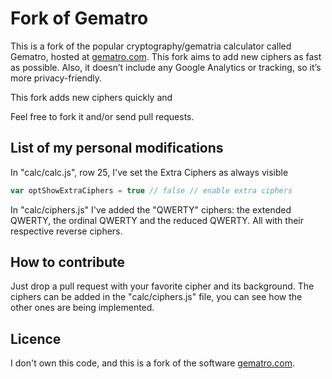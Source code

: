 # Fork of Gematro

This is a fork of the popular cryptography/gematria calculator called Gematro, hosted at [gematro.com](https://gematro.com).
This fork aims to add new ciphers as fast as possible. Also, it doesn’t include any Google Analytics or tracking, so it’s more privacy-friendly.

This fork adds new ciphers quickly and 

Feel free to fork it and/or send pull requests.

## List of my personal modifications

In "calc/calc.js", row 25, I've set the Extra Ciphers as always visible

```javascript
var optShowExtraCiphers = true // false // enable extra ciphers
```

In "calc/ciphers.js" I've added the "QWERTY" ciphers: the extended QWERTY, the ordinal QWERTY and the reduced QWERTY. All with their respective reverse ciphers.

## How to contribute

Just drop a pull request with your favorite cipher and its background.
The ciphers can be added in the "calc/ciphers.js" file, you can see how the other ones are being implemented.

## Licence

I don't own this code, and this is a fork of the software [gematro.com](https://gematro.com).

